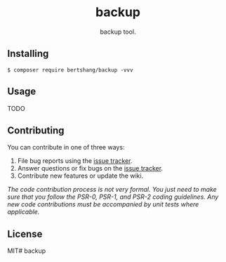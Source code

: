 <h1 align="center"> backup </h1>

<p align="center"> backup tool.</p>


## Installing

```shell
$ composer require bertshang/backup -vvv
```

## Usage

TODO

## Contributing

You can contribute in one of three ways:

1. File bug reports using the [issue tracker](https://github.com/bertshang/backup/issues).
2. Answer questions or fix bugs on the [issue tracker](https://github.com/bertshang/backup/issues).
3. Contribute new features or update the wiki.

_The code contribution process is not very formal. You just need to make sure that you follow the PSR-0, PSR-1, and PSR-2 coding guidelines. Any new code contributions must be accompanied by unit tests where applicable._

## License

MIT# backup
